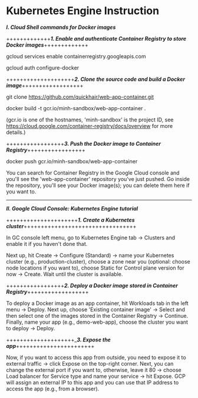 # Kubernetes Engine Instruction

**_I. Cloud Shell commands for Docker images_**

+++++++++++++**_1. Enable and authenticate Container Registry to store Docker images_**+++++++++++++

gcloud services enable containerregistry.googleapis.com

gcloud auth configure-docker

++++++++++++++++++++**_2. Clone the source code and build a Docker image_**++++++++++++++++++

git clone https://github.com/quickhair/web-app-container.git

docker build -t gcr.io/minh-sandbox/web-app-container .

(gcr.io is one of the hostnames, 'minh-sandbox' is the project ID, see https://cloud.google.com/container-registry/docs/overview for more details.)

+++++++++++++++++**_3. Push the Docker image to Container Registry_**+++++++++++++++++

docker push gcr.io/minh-sandbox/web-app-container

You can search for Container Registry in the Google Cloud console and you'll see the 'web-app-container' repository you've just pushed. Go inside the repository, you'll see your Docker image(s); you can delete them here if you want to.

----------------------------------------------------------------------------------------------------

**_II. Google Cloud Console: Kubernetes Engine tutorial_**

+++++++++++++++++++++**_1. Create a Kubernetes cluster_**+++++++++++++++++++++++++++++++++

In GC console left menu, go to Kubernetes Engine tab -> Clusters and enable it if you haven't done that.

Next up, hit Create -> Configure (Standard) -> name your Kubernetes cluster (e.g., production-cluster), choose a zone near you (optional: choose node locations if you want to), choose Static for Control plane version for now -> Create. Wait until the cluster is available.

+++++++++++++++++**_2. Deploy a Docker image stored in Container Registry_**++++++++++++++++++

To deploy a Docker image as an app container, hit Workloads tab in the left menu -> Deploy. Next up, choose 'Existing container image' -> Select and then select one of the images stored in the Container Registry -> Continue. Finally, name your app (e.g., demo-web-app), choose the cluster you want to deploy -> Deploy.

++++++++++++++++++++_**_3. Expose the app_**+++++++++++++++++++++++

Now, if you want to access this app from outside, you need to expose it to external traffic -> click Expose on the top-right corner. Next, you can change the external port if you want to, otherwise, leave it 80 -> choose Load balancer for Service type and name your service -> hit Expose. GCP will assign an external IP to this app and you can use that IP address to access the app (e.g., from a browser).
